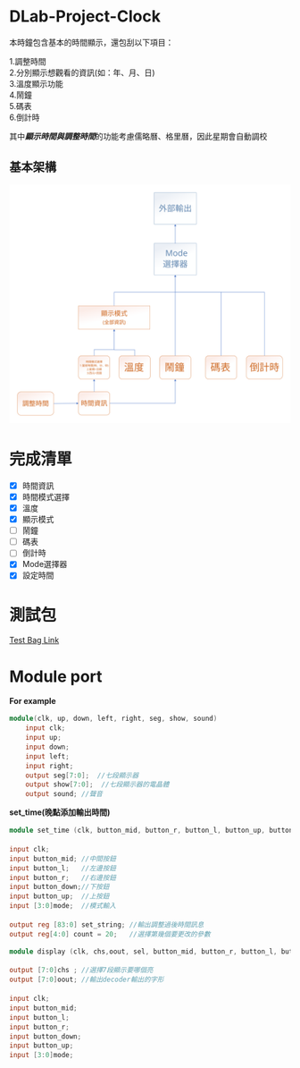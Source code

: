 # DLab-Project-Clock
本時鐘包含基本的時間顯示，還包刮以下項目：

1.調整時間  
2.分別顯示想觀看的資訊(如：年、月、日)  
3.溫度顯示功能  
4.鬧鐘  
5.碼表  
6.倒計時

其中***顯示時間與調整時間***的功能考慮儒略曆、格里曆，因此星期會自動調校




## 基本架構

![clk](picture/clk_update1.svg)

# 完成清單
- [x] 時間資訊
- [x] 時間模式選擇
- [x] 溫度
- [x] 顯示模式
- [ ] 鬧鐘
- [ ] 碼表
- [ ] 倒計時
- [x] Mode選擇器  
- [x] 設定時間    

 # 測試包
 [Test Bag Link](https://drive.google.com/drive/folders/1gvPzHoGoldaw2fglVh-lpfTc2r123Y5a?usp=sharing)
# Module port

**For example**
```verilog
module(clk, up, down, left, right, seg, show, sound)
    input clk;
    input up;
    input down;
    input left;
    input right;
    output seg[7:0];  //七段顯示器
    output show[7:0];  //七段顯示器的電晶體
    output sound; //聲音
```
**set_time(晚點添加輸出時間)**

```verilog
module set_time (clk, button_mid, button_r, button_l, button_up, button_down,  mode, set_string, count); //調整時間模塊

input clk;
input button_mid; //中間按鈕
input button_l;   //左邊按鈕
input button_r;   //右邊按鈕
input button_down;//下按鈕
input button_up;  //上按鈕
input [3:0]mode;  //模式輸入

output reg [83:0] set_string; //輸出調整過後時間訊息
output reg[4:0] count = 20;   //選擇第幾個要更改的參數
```
```verilog
module display (clk, chs,oout, sel, button_mid, button_r, button_l, button_up, button_down, mode); //顯示模塊

output [7:0]chs ; //選擇7段顯示要哪個亮
output [7:0]oout; //輸出decoder輸出的字形

input clk;
input button_mid;
input button_l;
input button_r;
input button_down;
input button_up;
input [3:0]mode;
```   
